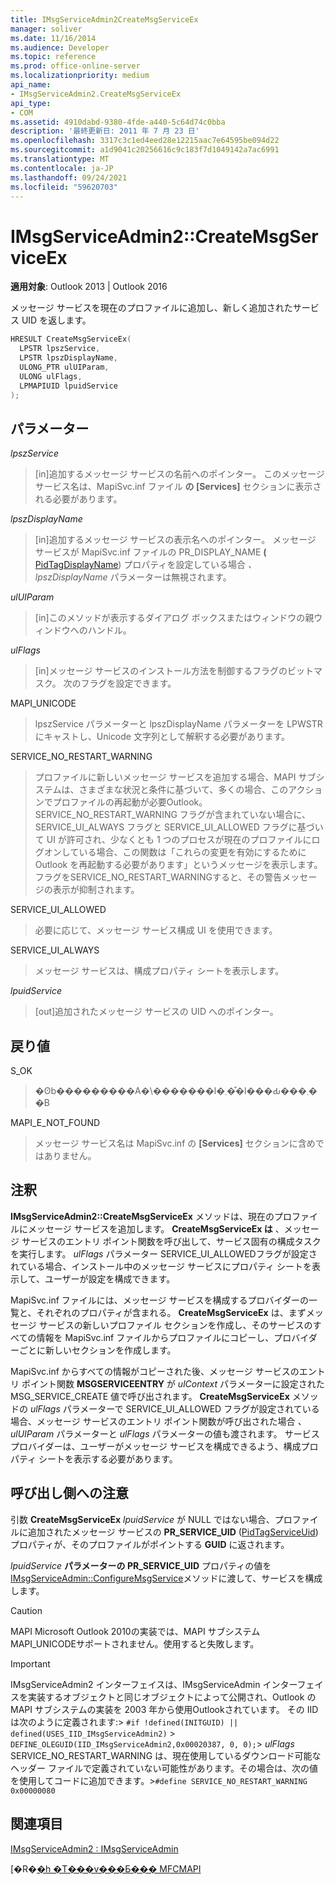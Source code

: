 ```yaml
---
title: IMsgServiceAdmin2CreateMsgServiceEx
manager: soliver
ms.date: 11/16/2014
ms.audience: Developer
ms.topic: reference
ms.prod: office-online-server
ms.localizationpriority: medium
api_name:
- IMsgServiceAdmin2.CreateMsgServiceEx
api_type:
- COM
ms.assetid: 4910dabd-9380-4fde-a440-5c64d74c0bba
description: '最終更新日: 2011 年 7 月 23 日'
ms.openlocfilehash: 3317c3c1ed4eed28e12215aac7e64595be094d22
ms.sourcegitcommit: a1d9041c20256616c9c183f7d1049142a7ac6991
ms.translationtype: MT
ms.contentlocale: ja-JP
ms.lasthandoff: 09/24/2021
ms.locfileid: "59620703"
---
```

# <a name="imsgserviceadmin2createmsgserviceex"></a>IMsgServiceAdmin2::CreateMsgServiceEx

  
  
**適用対象**: Outlook 2013 | Outlook 2016 
  
メッセージ サービスを現在のプロファイルに追加し、新しく追加されたサービス UID を返します。
  
```cpp
HRESULT CreateMsgServiceEx(
  LPSTR lpszService,
  LPSTR lpszDisplayName,
  ULONG_PTR ulUIParam,
  ULONG ulFlags,    
  LPMAPIUID lpuidService
);
```

## <a name="parameters"></a>パラメーター

 _lpszService_
  
> [in]追加するメッセージ サービスの名前へのポインター。 このメッセージ サービス名は、MapiSvc.inf ファイル **の [Services]** セクションに表示される必要があります。 
    
 _lpszDisplayName_
  
> [in]追加するメッセージ サービスの表示名へのポインター。 メッセージ サービスが MapiSvc.inf ファイルの PR_DISPLAY_NAME **(** [PidTagDisplayName](pidtagdisplayname-canonical-property.md)) プロパティを設定している場合 _、lpszDisplayName_ パラメーターは無視されます。
    
 _ulUIParam_
  
> [in]このメソッドが表示するダイアログ ボックスまたはウィンドウの親ウィンドウへのハンドル。
    
 _ulFlags_
  
> [in]メッセージ サービスのインストール方法を制御するフラグのビットマスク。 次のフラグを設定できます。
    
MAPI_UNICODE
  
> lpszService パラメーターと lpszDisplayName パラメーターを LPWSTR にキャストし、Unicode 文字列として解釈する必要があります。
    
SERVICE_NO_RESTART_WARNING
  
> プロファイルに新しいメッセージ サービスを追加する場合、MAPI サブシステムは、さまざまな状況と条件に基づいて、多くの場合、このアクションでプロファイルの再起動が必要Outlook。 SERVICE_NO_RESTART_WARNING フラグが含まれていない場合に、SERVICE_UI_ALWAYS フラグと SERVICE_UI_ALLOWED フラグに基づいて UI が許可され、少なくとも 1 つのプロセスが現在のプロファイルにログオンしている場合、この関数は「これらの変更を有効にするために Outlook を再起動する必要があります」というメッセージを表示します。 フラグをSERVICE_NO_RESTART_WARNINGすると、その警告メッセージの表示が抑制されます。
    
SERVICE_UI_ALLOWED
  
> 必要に応じて、メッセージ サービス構成 UI を使用できます。
    
SERVICE_UI_ALWAYS
  
> メッセージ サービスは、構成プロパティ シートを表示します。
    
 _lpuidService_
  
> [out]追加されたメッセージ サービスの UID へのポインター。
    
## <a name="return-value"></a>戻り値

S_OK
  
> �ʘb���������A�\�������l�܂��͒l���Ԃ���܂��B
    
MAPI_E_NOT_FOUND
  
> メッセージ サービス名は MapiSvc.inf の **[Services]** セクションに含めではありません。 
    
## <a name="remarks"></a>注釈

**IMsgServiceAdmin2::CreateMsgServiceEx** メソッドは、現在のプロファイルにメッセージ サービスを追加します。 **CreateMsgServiceEx は** 、メッセージ サービスのエントリ ポイント関数を呼び出して、サービス固有の構成タスクを実行します。 _ulFlags_ パラメーター SERVICE_UI_ALLOWEDフラグが設定されている場合、インストール中のメッセージ サービスにプロパティ シートを表示して、ユーザーが設定を構成できます。 
  
MapiSvc.inf ファイルには、メッセージ サービスを構成するプロバイダーの一覧と、それぞれのプロパティが含まれる。 **CreateMsgServiceEx** は、まずメッセージ サービスの新しいプロファイル セクションを作成し、そのサービスのすべての情報を MapiSvc.inf ファイルからプロファイルにコピーし、プロバイダーごとに新しいセクションを作成します。 
  
MapiSvc.inf からすべての情報がコピーされた後、メッセージ サービスのエントリ ポイント関数 **MSGSERVICEENTRY** が  _ulContext_ パラメーターに設定された MSG_SERVICE_CREATE 値で呼び出されます。 **CreateMsgServiceEx** メソッドの _ulFlags_ パラメーターで SERVICE_UI_ALLOWED フラグが設定されている場合、メッセージ サービスのエントリ ポイント関数が呼び出された場合 _、ulUIParam_ パラメーターと _ulFlags_ パラメーターの値も渡されます。 サービス プロバイダーは、ユーザーがメッセージ サービスを構成できるよう、構成プロパティ シートを表示する必要があります。 
  
## <a name="notes-to-callers"></a>呼び出し側への注意

引数 **CreateMsgServiceEx** _lpuidService_ が NULL ではない場合、プロファイルに追加されたメッセージ サービスの **PR_SERVICE_UID** ([PidTagServiceUid](pidtagserviceuid-canonical-property.md)) プロパティが、そのプロファイルがポイントする **GUID** に返されます。 
  
_lpuidService_ **パラメーターの PR_SERVICE_UID** プロパティの値を [IMsgServiceAdmin::ConfigureMsgService](imsgserviceadmin-configuremsgservice.md)メソッドに渡して、サービスを構成します。 
  
> [!CAUTION]
> MAPI Microsoft Outlook 2010の実装では、MAPI サブシステムMAPI_UNICODEサポートされません。使用すると失敗します。 
  
> [!IMPORTANT]
> IMsgServiceAdmin2 インターフェイスは、IMsgServiceAdmin インターフェイスを実装するオブジェクトと同じオブジェクトによって公開され、Outlook の MAPI サブシステムの実装を 2003 年から使用Outlookされています。 その IID は次のように定義されます:> `#if !defined(INITGUID) || defined(USES_IID_IMsgServiceAdmin2)` >   `DEFINE_OLEGUID(IID_IMsgServiceAdmin2,0x00020387, 0, 0);`> _ulFlags_ SERVICE_NO_RESTART_WARNING は、現在使用しているダウンロード可能なヘッダー ファイルで定義されていない可能性があります。その場合は、次の値を使用してコードに追加できます。>`#define SERVICE_NO_RESTART_WARNING 0x00000080`
  
## <a name="see-also"></a>関連項目



[IMsgServiceAdmin2 : IMsgServiceAdmin](imsgserviceadmin2imsgserviceadmin.md)


[�R�[�h �T���v���Ƃ��� MFCMAPI](mfcmapi-as-a-code-sample.md)

